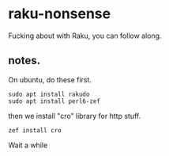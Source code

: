 # raku-nonsense
Fucking about with Raku, you can follow along. 

## notes.
On ubuntu, do these first.

```
sudo apt install rakudo
sudo apt install perl6-zef
```

then we install "cro" library for http stuff.

```
zef install cro
```

Wait a while
